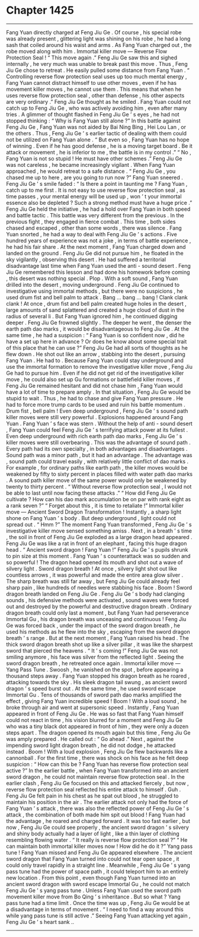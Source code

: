 
# Chapter 1425


---

Fang Yuan directly charged at Feng Jiu Ge .
Of course , his special robe was already present , glittering light was shining on his robe , he had a long sash that coiled around his waist and arms .
As Fang Yuan charged out , the robe moved along with him .
Immortal killer move — Reverse Flow Protection Seal !
“ This move again .” Feng Jiu Ge saw this and sighed internally , he very much was unable to break past this move .
Thus , Feng Jiu Ge chose to retreat .
He easily pulled some distance from Fang Yuan .
“ Controlling reverse flow protection seal uses up too much mental energy , Fang Yuan cannot distract himself to use other moves , even if he has movement killer moves , he cannot use them . This means that when he uses reverse flow protection seal , other than defense , his other aspects are very ordinary .”
Feng Jiu Ge thought as he smiled .
Fang Yuan could not catch up to Feng Jiu Ge , who was actively avoiding him , even after many tries .
A glimmer of thought flashed in Feng Jiu Ge ’ s eyes , he had not stopped thinking : “ Why is Fang Yuan still alone ?”
In this battle against Feng Jiu Ge , Fang Yuan was not aided by Bai Ning Bing , Hei Lou Lan , or the others . Thus , Feng Jiu Ge ’ s earlier tactic of dealing with them could not be utilized on Fang Yuan alone .
“ But even so , Fang Yuan has no hope of winning . Even if he has good defense , he is a moving target board . Be it attack or movement , he is inferior to me , the battle is in my control .”
“ No , Fang Yuan is not so stupid ! He must have other schemes .”
Feng Jiu Ge was not careless , he became increasingly vigilant .
When Fang Yuan approached , he would retreat to a safe distance .
“ Feng Jiu Ge , you chased me up to here , are you going to run now ?” Fang Yuan sneered .
Feng Jiu Ge ’ s smile faded : “ Is there a point in taunting me ? Fang Yuan , catch up to me first . It is not easy to use reverse flow protection seal , as time passes , your mental energy will be used up , won ’ t your immortal essence also be depleted ? Such a strong method must have a huge price .”
Feng Jiu Ge held the initiative , he had a hold over Fang Yuan in both speed and battle tactic .
This battle was very different from the previous .
In the previous fight , they engaged in fierce combat . This time , both sides chased and escaped , other than some words , there was silence .
Fang Yuan snorted , he had a way to deal with Feng Jiu Ge ’ s actions .
Five hundred years of experience was not a joke , in terms of battle experience , he had his fair share .
At the next moment , Fang Yuan charged down and landed on the ground .
Feng Jiu Ge did not pursue him , he floated in the sky vigilantly , observing this desert .
He had suffered a territorial disadvantage last time when Fang Yuan used the anti - sound desert .
Feng Jiu Ge remembered this lesson and had done his homework before coming , this desert was nothing special .
Plop .
With a soft sound , Fang Yuan drilled into the desert , moving underground .
Feng Jiu Ge continued to investigative using immortal methods , but there were no suspicions , he used drum fist and bell palm to attack .
Bang … bang … bang !
Clank clank clank !
At once , drum fist and bell palm created huge holes in the desert , large amounts of sand splattered and created a huge cloud of dust in the radius of several li .
But Fang Yuan ignored him , he continued digging deeper .
Feng Jiu Ge frowned slightly .
The deeper he went , the denser the earth path dao marks , it would be disadvantageous to Feng Jiu Ge .
At the same time , he had a suspicion : “ Fang Yuan is so confident now , did he have a set up here in advance ? Or does he know about some special trait of this place that he can use ?”
Feng Jiu Ge had all sorts of thoughts as he flew down .
He shot out like an arrow , stabbing into the desert , pursuing Fang Yuan .
He had to .
Because Fang Yuan could stay underground and use the immortal formation to remove the investigative killer move , Feng Jiu Ge had to pursue him .
Even if he did not get rid of the investigative killer move , he could also set up Gu formations or battlefield killer moves , if Feng Jiu Ge remained hesitant and did not chase him , Fang Yuan would have a lot of time to prepare amply . In that situation , Feng Jiu Ge would be stupid to wait .
Thus , he had to chase and give Fang Yuan pressure . He had to force more trump cards to be used and ruin his battle momentum .
Drum fist , bell palm !
Even deep underground , Feng Jiu Ge ’ s sound path killer moves were still very powerful .
Explosions happened around Fang Yuan .
Fang Yuan ’ s face was stern .
Without the help of anti - sound desert , Fang Yuan could feel Feng Jiu Ge ’ s terrifying attack power at its fullest .
Even deep underground with rich earth path dao marks , Feng Jiu Ge ’ s killer moves were still overbearing .
This was the advantage of sound path .
Every path had its own specialty , in both advantages and disadvantages .
Sound path was a minor path , but it had an advantage .
The advantage was , sound path could travel easily , with relatively little conflict of dao marks . For example , for ordinary paths like earth path , the killer moves would be weakened by fifty to sixty percent in places filled with water path dao marks . A sound path killer move of the same power would only be weakened by twenty to thirty percent .
“ Without reverse flow protection seal , I would not be able to last until now facing these attacks .”
“ How did Feng Jiu Ge cultivate ? How can his dao mark accumulation be on par with rank eight as a rank seven ?”
“ Forget about this , it is time to retaliate !”
Immortal killer move — Ancient Sword Dragon Transformation !
Instantly , a sharp light shone on Fang Yuan ’ s body .
But deep underground , light could not spread out .
“ Hmm ?” The moment Fang Yuan transformed , Feng Jiu Ge ’ s investigative killer move sensed something amiss .
Next , in a breath ’ s time , the soil in front of Feng Jiu Ge exploded as a large dragon head appeared .
Feng Jiu Ge was like a rat in front of an elephant , facing this huge dragon head .
“ Ancient sword dragon ! Fang Yuan !” Feng Jiu Ge ’ s pupils shrunk to pin size at this moment .
Fang Yuan ’ s counterattack was so sudden and so powerful !
The dragon head opened its mouth and shot out a wave of silvery light .
Sword dragon breath !
At once , silvery light shot out like countless arrows , it was powerful and made the entire area glow silver .
The sharp breath was still far away , but Feng Jiu Ge could already feel sharp pain , like hundreds of needles were stabbing his face .
Boom !
Sword dragon breath landed on Feng Jiu Ge .
Feng Jiu Ge ’ s body had clanging sounds , his defensive methods were activated , sound waves were forced out and destroyed by the powerful and destructive dragon breath .
Ordinary dragon breath could only last a moment , but Fang Yuan had perseverance Immortal Gu , his dragon breath was unceasing and continuous !
Feng Jiu Ge was forced back , under the impact of the sword dragon breath , he used his methods as he flew into the sky , escaping from the sword dragon breath ’ s range .
But at the next moment , Fang Yuan raised his head .
The thick sword dragon breath shot up like a silver pillar , it was like the sharpest sword that pierced the heavens .
“ It ’ s coming !” Feng Jiu Ge was not smiling anymore , his face was silver from the reflected light .
Seeing the sword dragon breath , he retreated once again .
Immortal killer move — Yang Pass Tune .
Swoosh , he vanished on the spot , before appearing a thousand steps away .
Fang Yuan stopped his dragon breath as he roared , attacking towards the sky .
His sleek dragon tail swung , as ancient sword dragon ’ s speed burst out . At the same time , he used sword escape Immortal Gu .
Tens of thousands of sword path dao marks amplified the effect , giving Fang Yuan incredible speed !
Boom !
With a loud sound , he broke through air and went at supersonic speed .
Instantly , Fang Yuan appeared in front of Feng Jiu Ge .
He was so fast that Fang Yuan himself could not react in time , his vision blurred for a moment and Feng Jiu Ge who was a tiny black dot appeared in front of him , they were only a dozen steps apart .
The dragon opened its mouth again but this time , Feng Jiu Ge was amply prepared .
He called out : “ Go ahead .”
Next , against the impending sword light dragon breath , he did not dodge , he attacked instead .
Boom !
With a loud explosion , Feng Jiu Ge flew backwards like a cannonball .
For the first time , there was shock on his face as he felt deep suspicion : “ How can this be ? Fang Yuan has reverse flow protection seal active ?”
In the earlier battle , when Fang Yuan transformed into an ancient sword dragon , he could not maintain reverse flow protection seal .
In the earlier clash , Feng Jiu Ge focused on this and attacked fiercely , but now , reverse flow protection seal reflected his entire attack to himself .
Guh .
Feng Jiu Ge felt pain in his chest as he spat out blood , he struggled to maintain his position in the air .
The earlier attack not only had the force of Fang Yuan ’ s attack , there was also the reflected power of Feng Jiu Ge ’ s attack , the combination of both made him spit out blood !
Fang Yuan had the advantage , he roared and charged forward .
It was too fast earlier , but now , Feng Jiu Ge could see properly , the ancient sword dragon ’ s silvery and shiny body actually had a layer of light , like a thin layer of clothing resembling flowing water .
“ It really is reverse flow protection seal ?”
“ He can maintain both immortal killer moves now ! How did he do it ?”
Yang pass tune !
Fang Yuan missed and Feng Jiu Ge appeared elsewhere .
The ancient sword dragon that Fang Yuan turned into could not tear open space , it could only travel rapidly in a straight line .
Meanwhile , Feng Jiu Ge ’ s yang pass tune had the power of space path , it could teleport him to an entirely new location .
From this point , even though Fang Yuan turned into an ancient sword dragon with sword escape Immortal Gu , he could not match Feng Jiu Ge ’ s yang pass tune .
Unless Fang Yuan used the sword path movement killer move from Bo Qing ’ s inheritance .
But so what ?
Yang pass tune had a time limit .
Once the time was up , Feng Jiu Ge would be at a disadvantage in terms of movement .
“ I need to find a way around this while yang pass tune is still active .” Seeing Fang Yuan attacking yet again , Feng Jiu Ge ’ s heart sank ..

---

